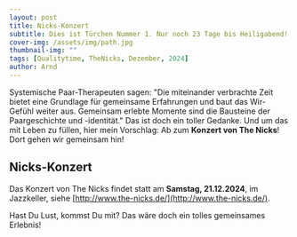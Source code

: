 ```yaml
---
layout: post
title: Nicks-Konzert
subtitle: Dies ist Türchen Nummer 1. Nur noch 23 Tage bis Heiligabend!
cover-img: /assets/img/path.jpg
thumbnail-img: ""
tags: [Qualitytime, TheNicks, Dezember, 2024]
author: Arnd
---
```


Systemische Paar-Therapeuten sagen: "Die miteinander verbrachte Zeit bietet eine Grundlage für gemeinsame Erfahrungen und baut das Wir-Gefühl weiter aus. Gemeinsam erlebte Momente sind die Bausteine der Paargeschichte und -identität." Das ist doch ein toller Gedanke. Und um das mit Leben zu füllen, hier mein Vorschlag: Ab zum **Konzert von The Nicks**! Dort gehen wir gemeinsam hin!

## Nicks-Konzert

Das Konzert von The Nicks findet statt am **Samstag, 21.12.2024**, im Jazzkeller, siehe [http://www.the-nicks.de/](http://www.the-nicks.de/).

Hast Du Lust, kommst Du mit? Das wäre doch ein tolles gemeinsames Erlebnis!